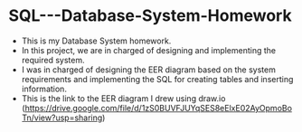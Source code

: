 # SQL---Database-System-Homework
- This is my Database System homework. 
- In this project, we are in charged of designing and implementing the required system.
- I was in charged of designing the EER diagram based on the system requirements and implementing the SQL for creating tables and inserting information.
- This is the link to the EER diagram I drew using draw.io (https://drive.google.com/file/d/1zS0BUVFJUYqSES8eElxE02AyOpmoBoTn/view?usp=sharing)
